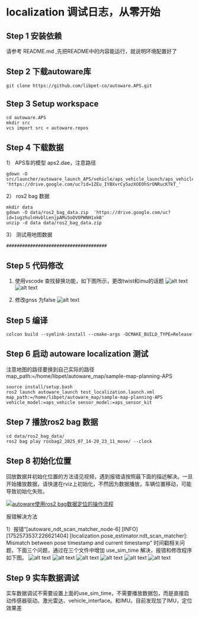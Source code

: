 # localization 调试日志，从零开始

## Step 1 安装依赖 

请参考 README.md ,先把README中的内容能运行，就说明环境配置好了

## Step 2 下载autoware库

```
git clone https://github.com/libpet-co/autoware.APS.git

```

## Step 3 Setup workspace
```
cd autoware.APS
mkdir src
vcs import src < autoware.repos
```

## Step 4 下载数据

1） APS车的模型 aps2.dae，注意路径

```
gdown -O src/launcher/autoware_launch_APS/vehicle/aps_vehicle_launch/aps_vehicle_description/mesh/aps2.dae  'https://drive.google.com/uc?id=1ZEu_IYBXvrCy5azXOEOhSrONRucKTkT_'
```
2） ros2 bag 数据
```
mkdir data
gdown -O data/ros2_bag_data.zip  'https://drive.google.com/uc?id=1ugzhulnHvblLenjpAMu5oOVOPWNH1xkB'
unzip -d data data/ros2_bag_data.zip
```
3） 测试用地图数据
```
######################################
```
## Step 5 代码修改
1) 使用vscode 查找替换功能，如下图所示，更改twist和imu的话题
![alt text](<docs/Screenshot from 2025-07-15 18-27-21.png>) 
![alt text](<docs/Screenshot from 2025-07-15 18-28-16.png>)

2) 修改gnss 为false
![alt text](<docs/Screenshot from 2025-07-16 15-35-28.png>)
## Step 5 编译

```
colcon build --symlink-install --cmake-args -DCMAKE_BUILD_TYPE=Release
```

## Step 6 启动 autoware localization 测试

注意地图的路径要换到自己实际的路径map_path:=/home/libpet/autoware_map/sample-map-planning-APS
```
source install/setup.bash
ros2 launch autoware_launch test_localization.launch.xml map_path:=/home/libpet/autoware_map/sample-map-planning-APS vehicle_model:=aps_vehicle sensor_model:=aps_sensor_kit
``` 

## Step 7 播放ros2 bag 数据
```
cd data/ros2_bag_data/ 
ros2 bag play rosbag2_2025_07_14-20_23_11_move/ --clock
```

## Step 8 初始化位置

回放数据并初始化位置的方法请见视频，遇到报错请按照最下面的描述解决。一旦开始播放数据，请快速在rviz上初始化，不然因为数据播放，车辆位置移动，可能导致初始化失败。

[![autoware使用ros2 bag数据定位的操作流程](https://bb-embed.zjffun.com/embed?v=BV1qMuHzfEEa)](https://player.bilibili.com/player.html?bvid=BV1qMuHzfEEa&page=1)

报错解决方法

1）报错“[autoware_ndt_scan_matcher_node-6] [INFO] [1752573537.226621404] [localization.pose_estimator.ndt_scan_matcher]: Mismatch between pose timestamp and current timestamp”  时间戳相关问题，下面三个问题，通过在三个文件中增加 use_sim_time 解决，报错和修改程序如下图。
![alt text](<docs/Screenshot from 2025-07-15 18-03-03.png>)
![alt text](<docs/Screenshot from 2025-07-15 19-41-11.png>) 
![alt text](<docs/Screenshot from 2025-07-15 19-41-52.png>) 
![alt text](<docs/Screenshot from 2025-07-15 19-42-21.png>) 
![alt text](<docs/Screenshot from 2025-07-15 19-42-31.png>) 
![alt text](<docs/Screenshot from 2025-07-15 19-42-51.png>)

## Step 9 实车数据调试

实车数据调试不需要设置上面的use_sim_time，不需要播放数据包，而是直接启动传感器驱动。激光雷达、vehicle_interface。和IMU。目前发现加了IMU，定位效果差